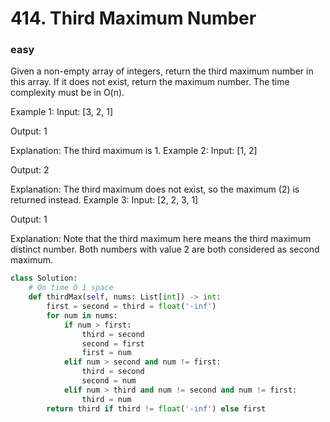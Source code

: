 #  414. Third Maximum Number
### easy
Given a non-empty array of integers, return the third maximum number in this array. If it does not exist, return the maximum number. The time complexity must be in O(n).

Example 1:
Input: [3, 2, 1]

Output: 1

Explanation: The third maximum is 1.
Example 2:
Input: [1, 2]

Output: 2

Explanation: The third maximum does not exist, so the maximum (2) is returned instead.
Example 3:
Input: [2, 2, 3, 1]

Output: 1

Explanation: Note that the third maximum here means the third maximum distinct number.
Both numbers with value 2 are both considered as second maximum.

```python
class Solution:
    # On time O 1 space
    def thirdMax(self, nums: List[int]) -> int:
        first = second = third = float('-inf')
        for num in nums:
            if num > first:
                third = second
                second = first
                first = num
            elif num > second and num != first:
                third = second
                second = num
            elif num > third and num != second and num != first:
                third = num
        return third if third != float('-inf') else first

```